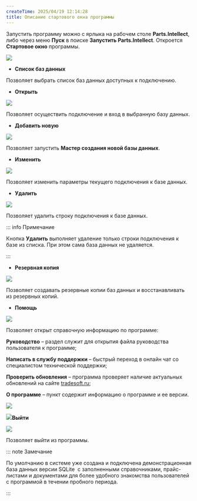 ```yaml
---
createTime: 2025/04/19 12:14:28
title: Описание стартового окна программы
---
```

Запустить программу можно с ярлыка на рабочем столе **Parts.Intellect**, либо через меню **Пуск** в поиске **Запустить Parts.Intellect**. Откроется **Стартовое окно** программы.

![](../../assets/guide/Aspose.Words.6f13226c-9016-4dda-be57-653ed66d987a.032.png)

- **Список баз данных**

Позволяет выбрать список баз данных доступных к подключению.

- **Открыть**

![](../../assets/guide/Aspose.Words.6f13226c-9016-4dda-be57-653ed66d987a.035.png)

Позволяет осуществить подключение и вход в выбранную базу данных.

- **Добавить новую** 

![](../../assets/guide/Aspose.Words.6f13226c-9016-4dda-be57-653ed66d987a.037.png)

Позволяет запустить **Мастер создания новой базы данных**.

- **Изменить**

![](../../assets/guide/Aspose.Words.6f13226c-9016-4dda-be57-653ed66d987a.039.png)

Позволяет изменить параметры текущего подключения к базе данных.

- **Удалить**

![](../../assets/guide/Aspose.Words.6f13226c-9016-4dda-be57-653ed66d987a.041.png)

Позволяет удалить строку подключения к базе данных.

::: info Примечание

Кнопка **Удалить** выполняет удаление только строки подключения к базе из списка. При этом сама база данных не удаляется.

:::

- **Резервная копия**

![](../../assets/guide/Aspose.Words.6f13226c-9016-4dda-be57-653ed66d987a.043.png)

Позволяет создавать резервные копии баз данных и восстанавливать из резервных копий.

- **Помощь**

![](../../assets/guide/Aspose.Words.6f13226c-9016-4dda-be57-653ed66d987a.045.png)

Позволяет открыт справочную информацию по программе:

**Руководство** – раздел служит для открытия файла руководства пользователя к программе;

**Написать в службу поддержки** – быстрый переход в онлайн чат со специалистом технической поддержки;

**Проверить обновления** – программа проверяет наличие актуальных обновлений на сайте [tradesoft.ru](https://www.tradesoft.ru/personal/my-products/);

**О программе** – пункт содержит информацию о программе и ее версии.

![](../../assets/guide/Aspose.Words.6f13226c-9016-4dda-be57-653ed66d987a.046.png)

![](../../assets/guide/Aspose.Words.6f13226c-9016-4dda-be57-653ed66d987a.047.png)**Выйти**

![](../../assets/guide/Aspose.Words.6f13226c-9016-4dda-be57-653ed66d987a.048.png)

Позволяет выйти из программы.

::: note Замечание

По умолчанию в системе уже создана и подключена демонстрационная база данных версии SQLite  с заполненными справочниками, прайс-листами и документами для более удобного знакомства пользователей с программой в течении пробного периода.

:::